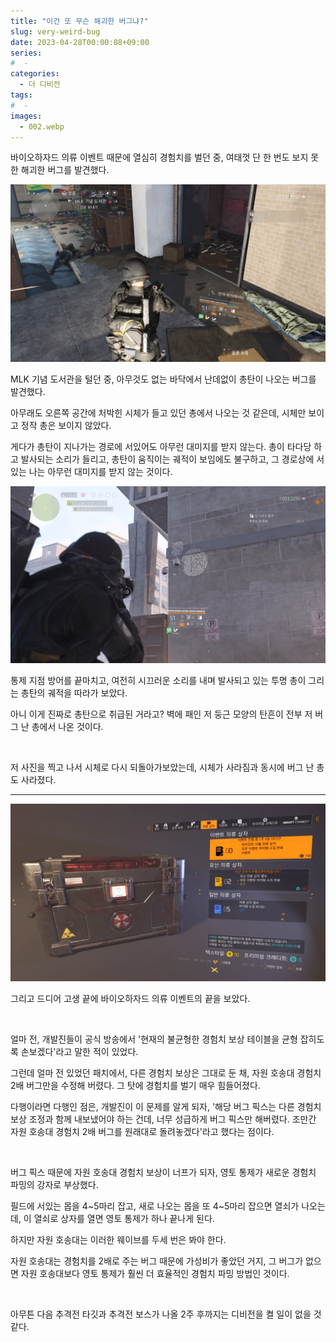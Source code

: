 ```yaml
---
title: "이건 또 무슨 해괴한 버그냐?"
slug: very-weird-bug
date: 2023-04-28T00:00:08+09:00
series:
#  - 
categories:
  - 더 디비전
tags:
#  - 
images:
  - 002.webp
---
```


바이오하자드 의류 이벤트 때문에 열심히 경험치를 벌던 중, 여태껏 단 한 번도 보지 못한 해괴한 버그를 발견했다.

![](001.webp)

MLK 기념 도서관을 털던 중, 아무것도 없는 바닥에서 난데없이 총탄이 나오는 버그를 발견했다.

아무래도 오른쪽 공간에 처박힌 시체가 들고 있던 총에서 나오는 것 같은데, 시체만 보이고 정작 총은 보이지 않았다.

게다가 총탄이 지나가는 경로에 서있어도 아무런 대미지를 받지 않는다. 총이 타다당 하고 발사되는 소리가 들리고, 총탄이 움직이는 궤적이 보임에도 불구하고, 그 경로상에 서있는 나는 아무런 대미지를 받지 않는 것이다.

![](002.webp)

통제 지점 방어를 끝마치고, 여전히 시끄러운 소리를 내며 발사되고 있는 투명 총이 그리는 총탄의 궤적을 따라가 보았다.

아니 이게 진짜로 총탄으로 취급된 거라고? 벽에 패인 저 둥근 모양의 탄흔이 전부 저 버그 난 총에서 나온 것이다.

&nbsp;

저 사진을 찍고 나서 시체로 다시 되돌아가보았는데, 시체가 사라짐과 동시에 버그 난 총도 사라졌다.

***

![](003.webp)

그리고 드디어 고생 끝에 바이오하자드 의류 이벤트의 끝을 보았다.

&nbsp;

얼마 전, 개발진들이 공식 방송에서 '현재의 불균형한 경험치 보상 테이블을 균형 잡히도록 손보겠다'라고 말한 적이 있었다.

그런데 얼마 전 있었던 패치에서, 다른 경험치 보상은 그대로 둔 채, 자원 호송대 경험치 2배 버그만을 수정해 버렸다. 그 탓에 경험치를 벌기 매우 힘들어졌다.

다행이라면 다행인 점은, 개발진이 이 문제를 알게 되자, '해당 버그 픽스는 다른 경험치 보상 조정과 함께 내보냈어야 하는 건데, 너무 성급하게 버그 픽스만 해버렸다. 조만간 자원 호송대 경험치 2배 버그를 원래대로 돌려놓겠다'라고 했다는 점이다.

&nbsp;

버그 픽스 때문에 자원 호송대 경험치 보상이 너프가 되자, 영토 통제가 새로운 경험치 파밍의 강자로 부상했다.

필드에 서있는 몹을 4~5마리 잡고, 새로 나오는 몹을 또 4~5마리 잡으면 열쇠가 나오는데, 이 열쇠로 상자를 열면 영토 통제가 하나 끝나게 된다.

하지만 자원 호송대는 이러한 웨이브를 두세 번은 봐야 한다.

자원 호송대는 경험치를 2배로 주는 버그 때문에 가성비가 좋았던 거지, 그 버그가 없으면 자원 호송대보다 영토 통제가 훨씬 더 효율적인 경험치 파밍 방법인 것이다.

&nbsp;

아무튼 다음 추격전 타깃과 추격전 보스가 나올 2주 후까지는 디비전을 켤 일이 없을 것 같다.
